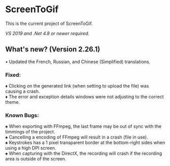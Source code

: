 ﻿# ScreenToGif  

This is the current project of ScreenToGif.  

_VS 2019 and .Net 4.8 or newer required._


## What's new? (Version 2.26.1)

• Updated the French, Russian, and Chinese (Simplified) translations.

### Fixed:

♦ Clicking on the generated link (when setting to upload the file) was causing a crash.  
♦ The error and exception details windows were not adjusting to the correct theme.  

### Known Bugs:
  
♠ When exporting with FFmpeg, the last frame may be out of sync with the timmings of the project.  
♠ Cancelling a encoding of FFmpeg will result in a crash (file in use).  
♠ Keystrokes has a 1 pixel transparent border at the bottom-right sides when using a high DPI screen.  
♠ When capturing with the DirectX, the recording will crash if the recording area is outside of the screen.  